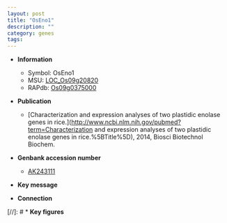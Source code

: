 ```yaml
---
layout: post
title: "OsEno1"
description: ""
category: genes
tags: 
---
```


* **Information**  
    + Symbol: OsEno1  
    + MSU: [LOC_Os09g20820](http://rice.uga.edu/cgi-bin/ORF_infopage.cgi?orf=LOC_Os09g20820)  
    + RAPdb: [Os09g0375000](https://rapdb.dna.affrc.go.jp/locus/?name=Os09g0375000)  

* **Publication**  
    + [Characterization and expression analyses of two plastidic enolase genes in rice.](http://www.ncbi.nlm.nih.gov/pubmed?term=Characterization and expression analyses of two plastidic enolase genes in rice.%5BTitle%5D), 2014, Biosci Biotechnol Biochem.

* **Genbank accession number**  
    + [AK243111](http://www.ncbi.nlm.nih.gov/nuccore/AK243111)

* **Key message**  

* **Connection**  

[//]: # * **Key figures**  


